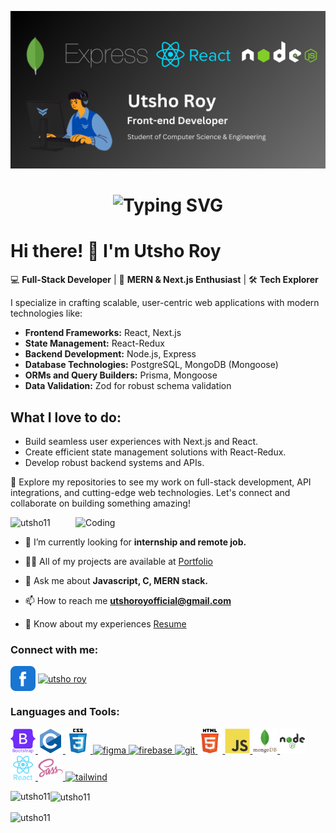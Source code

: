 [![MasterHead](https://github.com/Utsho11/Utsho11/blob/main/banner.png)](https://portfolio-656b8.web.app/)
<h1 align="center" style="font-weight: bold; font-size: 46;">
    <strong>
    <img src="https://readme-typing-svg.herokuapp.com?font=Fira+Code&pause=1000&random=false&width=435&lines=👋+Hi!+I'm+Utsho+Roy;I'm+a+MERN-Stack+Web+Developer" alt="Typing SVG" />
    </strong>
</h1>

# Hi there! 👋 I'm Utsho Roy  

💻 **Full-Stack Developer** | 🚀 **MERN & Next.js Enthusiast** | 🛠️ **Tech Explorer**

I specialize in crafting scalable, user-centric web applications with modern technologies like:  
- **Frontend Frameworks:** React, Next.js  
- **State Management:** React-Redux  
- **Backend Development:** Node.js, Express  
- **Database Technologies:** PostgreSQL, MongoDB (Mongoose)  
- **ORMs and Query Builders:** Prisma, Mongoose  
- **Data Validation:** Zod for robust schema validation  

## What I love to do:  
- Build seamless user experiences with Next.js and React.  
- Create efficient state management solutions with React-Redux.  
- Develop robust backend systems and APIs.  

📂 Explore my repositories to see my work on full-stack development, API integrations, and cutting-edge web technologies. Let's connect and collaborate on building something amazing!

<img align="right" alt="Coding" width="400" src="https://i.pinimg.com/originals/81/17/8b/81178b47a8598f0c81c4799f2cdd4057.gif">

<p align="left"> <img src="https://komarev.com/ghpvc/?username=utsho11&label=Profile%20views&color=0e75b6&style=flat" alt="utsho11" /> </p>

- 🌱 I’m currently looking for **internship  and remote job.**

- 👨‍💻 All of my projects are available at [Portfolio](https://utshoroy.vercel.app)

- 💬 Ask me about **Javascript, C, MERN stack.**

- 📫 How to reach me **utshoroyofficial@gmail.com**

- 📄 Know about my experiences [Resume](https://drive.google.com/file/d/1LE7m_cVmueYkdpiTXAzFvNBvna-HXyLx/view?usp=sharing)

<h3 align="left">Connect with me:</h3>
<p align="left">
<a href="https://www.facebook.com/profile.php?id=100074953756613" target="blank"><img align="center" src="https://github.com/Utsho11/Utsho11/blob/main/fb.png" alt="utsho roy" height="40" width="40" /></a>
<a href="https://linkedin.com/in/utsho roy" target="blank"><img align="center" src="https://raw.githubusercontent.com/rahuldkjain/github-profile-readme-generator/master/src/images/icons/Social/linked-in-alt.svg" alt="utsho roy" height="35" width="40" /></a>
</p>

<h3 align="left">Languages and Tools:</h3>
<p align="left"> <a href="https://getbootstrap.com" target="_blank" rel="noreferrer"> <img src="https://raw.githubusercontent.com/devicons/devicon/master/icons/bootstrap/bootstrap-plain-wordmark.svg" alt="bootstrap" width="40" height="40"/> </a> <a href="https://www.cprogramming.com/" target="_blank" rel="noreferrer"> <img src="https://raw.githubusercontent.com/devicons/devicon/master/icons/c/c-original.svg" alt="c" width="40" height="40"/> </a> <a href="https://www.w3schools.com/css/" target="_blank" rel="noreferrer"> <img src="https://raw.githubusercontent.com/devicons/devicon/master/icons/css3/css3-original-wordmark.svg" alt="css3" width="40" height="40"/> </a> <a href="https://www.figma.com/" target="_blank" rel="noreferrer"> <img src="https://www.vectorlogo.zone/logos/figma/figma-icon.svg" alt="figma" width="40" height="40"/> </a> <a href="https://firebase.google.com/" target="_blank" rel="noreferrer"> <img src="https://www.vectorlogo.zone/logos/firebase/firebase-icon.svg" alt="firebase" width="40" height="40"/> </a> <a href="https://git-scm.com/" target="_blank" rel="noreferrer"> <img src="https://www.vectorlogo.zone/logos/git-scm/git-scm-icon.svg" alt="git" width="40" height="40"/> </a> <a href="https://www.w3.org/html/" target="_blank" rel="noreferrer"> <img src="https://raw.githubusercontent.com/devicons/devicon/master/icons/html5/html5-original-wordmark.svg" alt="html5" width="40" height="40"/> </a> <a href="https://developer.mozilla.org/en-US/docs/Web/JavaScript" target="_blank" rel="noreferrer"> <img src="https://raw.githubusercontent.com/devicons/devicon/master/icons/javascript/javascript-original.svg" alt="javascript" width="40" height="40"/> </a> <a href="https://www.mongodb.com/" target="_blank" rel="noreferrer"> <img src="https://raw.githubusercontent.com/devicons/devicon/master/icons/mongodb/mongodb-original-wordmark.svg" alt="mongodb" width="40" height="40"/> </a> <a href="https://nodejs.org" target="_blank" rel="noreferrer"> <img src="https://raw.githubusercontent.com/devicons/devicon/master/icons/nodejs/nodejs-original-wordmark.svg" alt="nodejs" width="40" height="40"/> </a> <a href="https://reactjs.org/" target="_blank" rel="noreferrer"> <img src="https://raw.githubusercontent.com/devicons/devicon/master/icons/react/react-original-wordmark.svg" alt="react" width="40" height="40"/> </a> <a href="https://sass-lang.com" target="_blank" rel="noreferrer"> <img src="https://raw.githubusercontent.com/devicons/devicon/master/icons/sass/sass-original.svg" alt="sass" width="40" height="40"/> </a> <a href="https://tailwindcss.com/" target="_blank" rel="noreferrer"> <img src="https://www.vectorlogo.zone/logos/tailwindcss/tailwindcss-icon.svg" alt="tailwind" width="40" height="40"/> </a> </p>


<p><img align="left" src="https://github-readme-streak-stats.herokuapp.com/?user=utsho11&theme=transparent&card_width=350" alt="utsho11" /></p>
<p><img align="center" src="https://github-readme-stats.vercel.app/api?username=utsho11&show_icons=true&theme=transparent&card_width=350" alt="utsho11" /></p>
<p><img align="center" src="https://github-readme-stats.vercel.app/api/top-langs?username=utsho11&show_icons=true&locale=en&layout=donut&theme=transparent" alt="utsho11" /></p>


